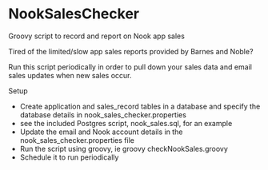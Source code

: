 NookSalesChecker
================

Groovy script to record and report on Nook app sales

Tired of the limited/slow app sales reports provided by Barnes and Noble?

Run this script periodically in order to pull down your sales data and email sales updates when new  sales occur.

Setup
- Create application and sales_record tables in a database and specify the database details in nook_sales_checker.properties
 - see the included Postgres script, nook_sales.sql, for an example
- Update the email and Nook account details in the nook_sales_checker.properties file
- Run the script using groovy, ie groovy checkNookSales.groovy
- Schedule it to run periodically
